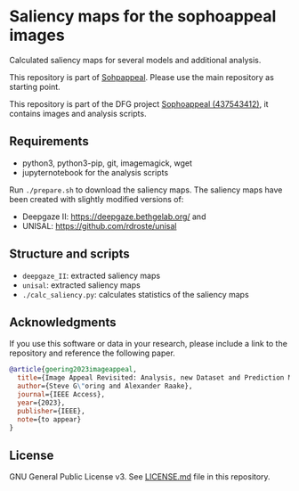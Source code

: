 # Saliency maps for the sophoappeal images
Calculated saliency maps for several models and additional analysis.

This repository is part of [Sohpappeal](https://github.com/Telecommunication-Telemedia-Assessment/sophoappeal).
Please use the main repository as starting point.

This repository is part of the DFG project [Sophoappeal (437543412)](https://www.tu-ilmenau.de/universitaet/fakultaeten/fakultaet-elektrotechnik-und-informationstechnik/profil/institute-und-fachgebiete/fachgebiet-audiovisuelle-technik/forschung/dfg-projekt-sophoappeal), it contains images and analysis scripts.


## Requirements


* python3, python3-pip, git, imagemagick, wget
* jupyternotebook for the analysis scripts

Run `./prepare.sh` to download the saliency maps.
The saliency maps have been created with slightly modified versions of:

* Deepgaze II: https://deepgaze.bethgelab.org/ and
* UNISAL: https://github.com/rdroste/unisal

## Structure and scripts
* `deepgaze_II`: extracted saliency maps
* `unisal`: extracted saliency maps
* `./calc_saliency.py`: calculates statistics of the saliency maps




## Acknowledgments

If you use this software or data in your research, please include a link to the repository and reference the following paper.

```bibtex
@article{goering2023imageappeal,
  title={Image Appeal Revisited: Analysis, new Dataset and Prediction Models},
  author={Steve G\"oring and Alexander Raake},
  journal={IEEE Access},
  year={2023},
  publisher={IEEE},
  note={to appear}
}
```

## License
GNU General Public License v3. See [LICENSE.md](./LICENSE.md) file in this repository.